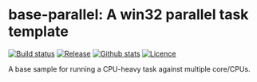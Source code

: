 base-parallel: A win32 parallel task template
=============================================

[![Build status](https://img.shields.io/appveyor/ci/pbatard/base-parallel.svg?style=flat-square)](https://ci.appveyor.com/project/pbatard/base-parallel)
[![Release](https://img.shields.io/github/release-pre/pbatard/base-parallel.svg?style=flat-square)](https://github.com/pbatard/base-parallel/releases)
[![Github stats](https://img.shields.io/github/downloads/pbatard/base-parallel/total.svg?style=flat-square)](https://github.com/pbatard/base-parallel/releases)
[![Licence](https://img.shields.io/badge/license-GPLv3-blue.svg?style=flat-square)](https://www.gnu.org/licenses/gpl-3.0.en.html)

A base sample for running a CPU-heavy task against multiple core/CPUs.